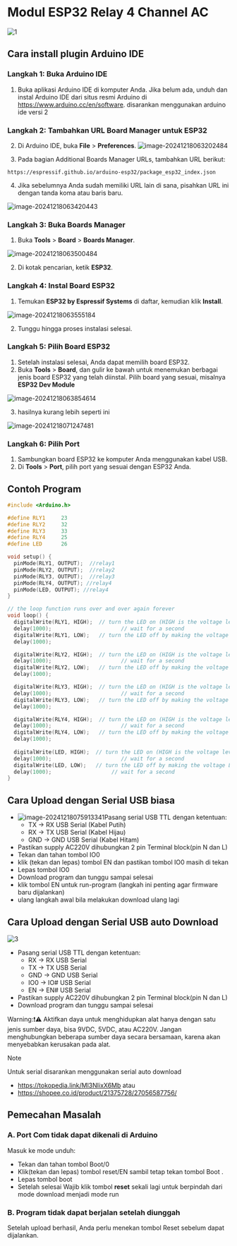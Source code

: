 # Modul ESP32 Relay 4 Channel  AC
![1](./assets/1.png)

## Cara install plugin Arduino IDE

### Langkah 1: Buka Arduino IDE

1. Buka aplikasi Arduino IDE di komputer Anda. Jika belum ada, unduh dan instal Arduino IDE dari situs resmi Arduino di https://www.arduino.cc/en/software. disarankan menggunakan arduino ide versi 2

### Langkah 2: Tambahkan URL Board Manager untuk ESP32

2. Di Arduino IDE, buka **File** > **Preferences**.
   ![image-20241218063202484](./assets/image-20241218063202484.png)

3. Pada bagian  Additional Boards Manager URLs, tambahkan URL berikut:

```
https://espressif.github.io/arduino-esp32/package_esp32_index.json
```

4. Jika sebelumnya Anda sudah memiliki URL lain di sana, pisahkan URL ini dengan tanda koma atau baris baru.

![image-20241218063420443](./assets/image-20241218063420443.png)

### Langkah 3: Buka Boards Manager

1. Buka **Tools** > **Board** > **Boards Manager**.

![image-20241218063500484](./assets/image-20241218063500484.png)

2. Di kotak pencarian, ketik **ESP32**.

### Langkah 4: Instal Board ESP32

1. Temukan **ESP32 by Espressif Systems** di daftar, kemudian klik **Install**.

![image-20241218063555184](./assets/image-20241218063555184.png)

2. Tunggu hingga proses instalasi selesai.

### Langkah 5: Pilih Board ESP32

1. Setelah instalasi selesai, Anda dapat memilih board ESP32.
2. Buka **Tools** > **Board**, dan gulir ke bawah untuk menemukan berbagai jenis board ESP32 yang telah diinstal. Pilih board yang sesuai, misalnya **ESP32 Dev Module** 

![image-20241218063854614](./assets/image-20241218063854614.png)

3. hasilnya kurang lebih seperti ini

![image-20241218071247481](./assets/image-20241218071247481.png)

### Langkah 6: Pilih Port

1. Sambungkan board ESP32 ke komputer Anda menggunakan kabel USB.
2. Di **Tools** > **Port**, pilih port yang sesuai dengan ESP32 Anda.

## Contoh Program

```c++
#include <Arduino.h>

#define RLY1     23
#define RLY2     32
#define RLY3     33
#define RLY4     25
#define LED      26

void setup() {
  pinMode(RLY1, OUTPUT);  //relay1
  pinMode(RLY2, OUTPUT);  //relay2
  pinMode(RLY3, OUTPUT);  //relay3
  pinMode(RLY4, OUTPUT); //relay4
  pinMode(LED, OUTPUT); //relay4
}

// the loop function runs over and over again forever
void loop() {
  digitalWrite(RLY1, HIGH);  // turn the LED on (HIGH is the voltage level)
  delay(1000);                      // wait for a second
  digitalWrite(RLY1, LOW);   // turn the LED off by making the voltage LOW
  delay(1000);    

  digitalWrite(RLY2, HIGH);  // turn the LED on (HIGH is the voltage level)
  delay(1000);                      // wait for a second
  digitalWrite(RLY2, LOW);   // turn the LED off by making the voltage LOW
  delay(1000);   

  digitalWrite(RLY3, HIGH);  // turn the LED on (HIGH is the voltage level)
  delay(1000);                      // wait for a second
  digitalWrite(RLY3, LOW);   // turn the LED off by making the voltage LOW
  delay(1000);   

  digitalWrite(RLY4, HIGH);  // turn the LED on (HIGH is the voltage level)
  delay(1000);                      // wait for a second
  digitalWrite(RLY4, LOW);   // turn the LED off by making the voltage LOW
  delay(1000);   
  
  digitalWrite(LED, HIGH);  // turn the LED on (HIGH is the voltage level)
  delay(1000);                      // wait for a second
  digitalWrite(LED, LOW);   // turn the LED off by making the voltage LOW
  delay(1000);                   // wait for a second
}
```



## Cara Upload dengan Serial USB biasa

- ![image-20241218075913341](./assets/image-20241218075913341.png)Pasang serial USB TTL dengan ketentuan: 
  - TX -> RX USB Serial (Kabel Putih)
  - RX -> TX USB Serial (Kabel Hijau)
  - GND -> GND USB Serial (Kabel Hitam)
- Pastikan supply AC220V  dihubungkan 2 pin Terminal block(pin N dan L)
- Tekan dan tahan tombol IO0 
- klik (tekan dan lepas) tombol EN dan pastikan  tombol IO0 masih di tekan
- Lepas tombol IO0
- Download program dan tunggu sampai selesai
- klik tombol EN untuk run-program (langkah ini penting agar firmware baru dijalankan)
- ulang langkah awal bila melakukan download ulang lagi


## Cara Upload dengan Serial USB auto Download

![3](./assets/2.png)

- Pasang serial USB TTL dengan ketentuan:
  - RX -> RX USB Serial  
  - TX -> TX USB Serial 
  - GND -> GND USB Serial  
  - IO0 -> IO# USB Serial 
  - EN -> EN# USB Serial
- Pastikan supply AC220V  dihubungkan 2 pin Terminal block(pin N dan L)
- Download program dan tunggu sampai selesai

Warning:❗⚠️
Aktifkan daya untuk menghidupkan alat hanya dengan satu jenis sumber daya, bisa 9VDC, 5VDC, atau AC220V. Jangan menghubungkan beberapa sumber daya secara bersamaan, karena akan menyebabkan kerusakan pada alat.

> [!NOTE]
> Untuk serial disarankan menggunakan serial auto download
> - https://tokopedia.link/Ml3NIixX6Mb atau
> - https://shopee.co.id/product/21375728/27056587756/ 



## Pemecahan Masalah

### A. Port Com tidak dapat dikenali di Arduino

Masuk ke mode unduh:

- Tekan dan tahan tombol Boot/0
- Klik(tekan dan lepas) tombol reset/EN sambil tetap tekan tombol Boot .
- Lepas tombol boot
- Setelah selesai Wajib klik tombol **reset** sekali lagi untuk berpindah dari mode download menjadi mode run

### B. Program tidak dapat berjalan setelah diunggah

Setelah upload berhasil, Anda perlu menekan tombol Reset sebelum dapat dijalankan.

